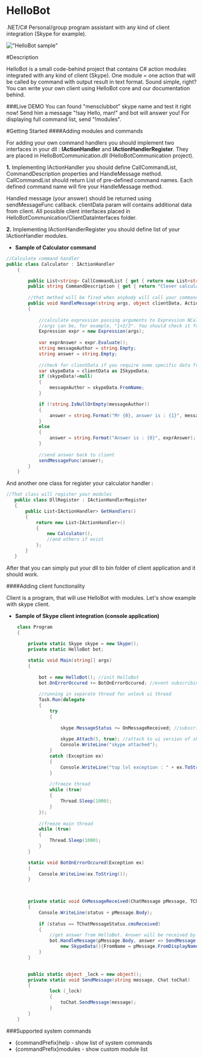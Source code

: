 HelloBot
========

.NET/C# Personal/group program assistant with any kind of client integration (Skype for example).

!["HelloBot sample"](http://c2n.me/iYkMB2.png "HelloBot work sample")

#Description

HelloBot is a small code-behind project that contains C# action modules integrated with any kind of client (Skype). One module = one action that will be called by command with output result in text format. Sound simple, right? You can write your own client using HelloBot core and our documentation behind.

###Live DEMO
You can found "mensclubbot" skype name and test it right now! Send him a message "!say Hello, man!" and bot will answer you! For displaying full command list, send "!modules".

#Getting Started
####Adding modules and commands


For adding your own command handlers you should implement two interfaces in your dll : **IActionHandler** and **IActionHandlerRegister**. They are placed in HelloBotCommunication.dll (HelloBotCommunication project).

**1.**  Implementing IActionHandler you should define CallCommandList, CommandDescription properties and HandleMessage method. CallCommandList should return List of pre-defined command names. Each defined command name will fire your HandleMessage method.

Handled message (your answer) should be returned using sendMessageFunc callback. clientData param will contains additional data from client. All possible client interfaces placed in HelloBotCommunication/ClientDataInterfaces folder.


**2.** Implementing IActionHandlerRegister you should define list of your IActionHandler modules.

- **Sample of Calculator command**
```C#
//Calculate command handler
public class Calculator : IActionHandler
    {

        public List<string> CallCommandList { get { return new List<string>() { "calc","calculator" }; } }
        public string CommandDescription { get { return "Clever calculator using NCalc library"; }  }
        
        //that method will be fired when anybody will call your command from client
        public void HandleMessage(string args, object clientData, Action<string> sendMessageFunc)
        {
            
            //calculate expression passing arguments to Expression NCalc's class constructor.
            //args can be, for example, "1+2/3". You should check it for valid format in context of you command.
            Expression expr = new Expression(args);
            
            var exprAnswer = expr.Evaluate();
            string messageAuthor = string.Empty;
            string answer = string.Empty;
            
            //check for clientData if you require some specific data from client
            var skypeData = clientData as ISkypeData;
            if (skypeData!=null)
            {
                messageAuthor = skypeData.FromName;
            }

            if (!string.IsNullOrEmpty(messageAuthor))
            {
                answer = string.Format("Mr {0}, answer is : {1}", messageAuthor, exprAnswer);
            }
            else
            {
                answer = string.Format("Answer is : {0}", exprAnswer);
            }
            
            //send answer back to client
            sendMessageFunc(answer);
        }
    }
```

And another one class for register your calculator handler :

```C#
//That class will register your modules
   public class DllRegister : IActionHandlerRegister
   {
       public List<IActionHandler> GetHandlers()
       {
           return new List<IActionHandler>()
           {
               new Calculator(),
               //and others if exist
           };
       }
   }
```

After that you can simply put your dll to bin folder of client application and it should work.

####Adding client functionality

Client is a program, that will use HelloBot with modules. Let's show example with skype client. 

- **Sample of Skype client integration (console application)**
```C#
    class Program
    {
        
        private static Skype skype = new Skype();
        private static HelloBot bot;

        static void Main(string[] args)
        {
            
            bot = new HelloBot(); //init HelloBot
            bot.OnErrorOccured += BotOnErrorOccured; //event subscribing for handling any unexpectable exceptions
            
            //running in separate thread for unlock ui thread
            Task.Run(delegate
            {
                try
                {
                    
                    skype.MessageStatus += OnMessageReceived; //subscribe to skype message status change
                    
                    skype.Attach(5, true); //attach to ui version of skype. Note : now, Microsoft was remove api                                                   support, it's work only with old portable version of skype. 
                    Console.WriteLine("skype attached");
                }
                catch (Exception ex)
                {
                    Console.WriteLine("top lvl exception : " + ex.ToString());
                }
                
                //freeze thread
                while (true)
                {
                    Thread.Sleep(1000);
                }
            });
            
            //freeze main thread
            while (true)
            {
                Thread.Sleep(1000);
            }
        }

        static void BotOnErrorOccured(Exception ex)
        {
            Console.WriteLine(ex.ToString());
        }

       

        private static void OnMessageReceived(ChatMessage pMessage, TChatMessageStatus status)
        {
            Console.WriteLine(status + pMessage.Body);
 
            if (status == TChatMessageStatus.cmsReceived)
            {
                //get answer from HelloBot. Answer will be received by SendMessage method.
                bot.HandleMessage(pMessage.Body, answer => SendMessage(answer,pMessage.Chat),
                    new SkypeData(){FromName = pMessage.FromDisplayName});
            }
        }
        

        public static object _lock = new object();
        private static void SendMessage(string message, Chat toChat)
        {
                lock (_lock)
                {
                    toChat.SendMessage(message);
                }
        }
    }
```

###Supported system commands
- {commandPrefix}help - show list of system commands
- {commandPrefix}modules - show custom module list
